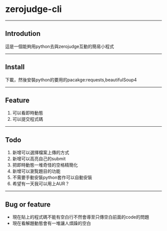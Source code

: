 # zerojudge-cli

___

## Introdution

這是一個能夠用python去與zerojudge互動的簡易小程式 

____ 


## Install

下載，然後安裝python的要用的pacakge:requests,beautifulSoup4

___

## Feature
1. 可以看即時動態
2. 可以提交程式碼

____

## Todo
1. 新增可以選擇檔案上傳的方式
2. 新增可以高亮自己的submit 
3. 把即時動態一堆奇怪的空格精簡化 
4. 新增可以瀏覧題目的功能 
5. 不需要手動安裝python套作可以自動安裝
6. 希望有一天我可以用上AUR？

____

## Bug or feature
- 現在貼上的程式碼不能有空白行不然會導至只傳空白前面的code的問題 
- 現在看解題動態會有一堆讓人煩躁的空白
